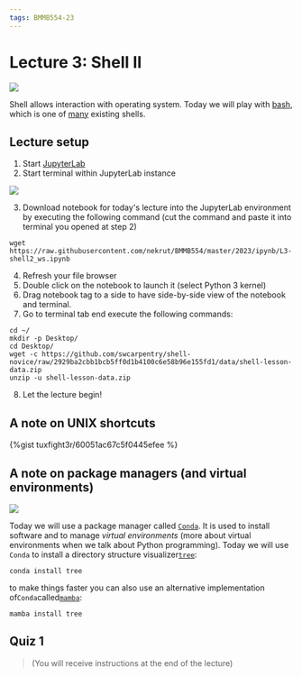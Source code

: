 ```yaml
---
tags: BMMB554-23
---
```


# Lecture 3: Shell II

[![](https://imgs.xkcd.com/comics/startling.png)](https://xkcd.com/354)

Shell allows interaction with operating system. Today we will play with [bash](https://en.wikipedia.org/wiki/Bash_(Unix_shell)), which is one of [many](https://en.wikipedia.org/wiki/Comparison_of_command_shells#General_characteristics) existing shells. 

## Lecture setup

1. Start [JupyterLab](https://mybinder.org/v2/gh/jupyterlab/jupyterlab-demo/try.jupyter.org?urlpath=lab)
2. Start terminal within JupyterLab instance

![](https://i.imgur.com/qSrZwOI.png)


3. Download notebook for today's lecture into the JupyterLab environment by executing the following command (cut the command and paste it into terminal you opened at step 2)

```bash=
wget https://raw.githubusercontent.com/nekrut/BMMB554/master/2023/ipynb/L3-shell2_ws.ipynb
```
4. Refresh your file browser
5. Double click on the notebook to launch it (select Python 3 kernel)
6. Drag notebook tag to a side to have side-by-side view of the notebook and terminal.
7. Go to terminal tab end execute the following commands:

```bash=
cd ~/
mkdir -p Desktop/
cd Desktop/
wget -c https://github.com/swcarpentry/shell-novice/raw/2929ba2cbb1bcb5ff0d1b4100c6e58b96e155fd1/data/shell-lesson-data.zip
unzip -u shell-lesson-data.zip
```
8. Let the lecture begin!

## A note on UNIX shortcuts

{%gist tuxfight3r/60051ac67c5f0445efee %}

## A note on package managers (and virtual environments)

![](https://i.imgur.com/TYXUnJj.png)


Today we will use a package manager called [`Conda`](https://docs.conda.io/en/latest/). It is used to install software and to manage *virtual environments* (more about virtual environments when we talk about Python programming). Today we will use `Conda`   to install a directory structure visualizer[`tree`](https://en.wikipedia.org/wiki/Tree_(command)):

```bash=
conda install tree
```

to make things faster you can also use an alternative implementation of`Conda`called[`mamba`](https://mamba.readthedocs.io/en/latest/):

```bash=
mamba install tree
```

## Quiz 1

> (You will receive instructions at the end of the lecture)


